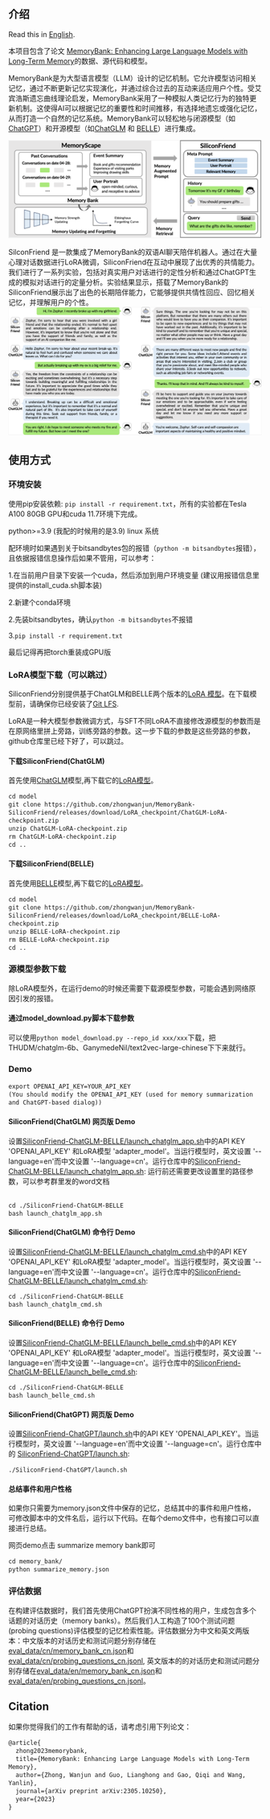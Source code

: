 ## 介绍
Read this in [English](README_en.md).

本项目包含了论文 [MemoryBank: Enhancing Large Language Models with Long-Term Memory](https://arxiv.org/pdf/2305.10250.pdf)的数据、源代码和模型。

MemoryBank是为大型语言模型（LLM）设计的记忆机制。它允许模型访问相关记忆，通过不断更新记忆实现演化，并通过综合过去的互动来适应用户个性。受艾宾浩斯遗忘曲线理论启发，MemoryBank采用了一种模拟人类记忆行为的独特更新机制。这使得AI可以根据记忆的重要性和时间推移，有选择地遗忘或强化记忆，从而打造一个自然的记忆系统。MemoryBank可以轻松地与闭源模型（如[ChatGPT](https://chat.openai.com)）和开源模型（如[ChatGLM](https://github.com/THUDM/ChatGLM-6B) 和 [BELLE](https://github.com/LianjiaTech/BELLE)）进行集成。 

![](resources/framework.png)

SilconFriend 是一款集成了MemoryBank的双语AI聊天陪伴机器人。通过在大量心理对话数据进行LoRA微调，SiliconFriend在互动中展现了出优秀的共情能力。我们进行了一系列实验，包括对真实用户对话进行的定性分析和通过ChatGPT生成的模拟对话进行的定量分析。实验结果显示，搭载了MemoryBank的SiliconFriend展示出了出色的长期陪伴能力，它能够提供共情性回应、回忆相关记忆，并理解用户的个性。
![](resources/chat_comparison.png)


## 使用方式

### 环境安装


使用pip安装依赖: `pip install -r requirement.txt`，所有的实验都在Tesla A100 80GB GPU和cuda 11.7环境下完成。

python>=3.9 (我配的时候用的是3.9) linux 系统

配环境时如果遇到关于bitsandbytes包的报错（`python -m bitsandbytes`报错），且依据报错信息操作后如果不管用，可以参考：

1.在当前用户目录下安装一个cuda，然后添加到用户环境变量 (建议用报错信息里提供的install_cuda.sh脚本装)

2.新建个conda环境

2.先装bitsandbytes，确认`python -m bitsandbytes`不报错

3.`pip install -r requirement.txt`

最后记得再把torch重装成GPU版


### LoRA模型下载（可以跳过）

SiliconFriend分别提供基于ChatGLM和BELLE两个版本的[LoRA 模型](https://github.com/zhongwanjun/MemoryBank-SiliconFriend/releases/tag/LoRA_checkpoint)。在下载模型前，请确保你已经安装了[Git LFS](https://docs.github.com/zh/repositories/working-with-files/managing-large-files/installing-git-large-file-storage).

LoRA是一种大模型参数微调方式，与SFT不同LoRA不直接修改源模型的参数而是在原网络里拼上旁路，训练旁路的参数。这一步下载的参数是这些旁路的参数，github仓库里已经下好了，可以跳过。

#### 下载SiliconFriend(ChatGLM)
首先使用[ChatGLM](https://huggingface.co/THUDM/chatglm-6b)模型,再下载它的[LoRA模型](https://github.com/zhongwanjun/MemoryBank-SiliconFriend/releases/download/LoRA_checkpoint/ChatGLM-LoRA-checkpoint.zip)。

```shell
cd model
git clone https://github.com/zhongwanjun/MemoryBank-SiliconFriend/releases/download/LoRA_checkpoint/ChatGLM-LoRA-checkpoint.zip
unzip ChatGLM-LoRA-checkpoint.zip
rm ChatGLM-LoRA-checkpoint.zip
cd ..
```

#### 下载SiliconFriend(BELLE)
首先使用[BELLE](https://huggingface.co/BelleGroup/BELLE-LLaMA-7B-2M-enc)模型,再下载它的[LoRA模型](https://github.com/zhongwanjun/MemoryBank-SiliconFriend/releases/download/LoRA_checkpoint/BELLE-LoRA-checkpoint.zip)。


```shell
cd model
git clone https://github.com/zhongwanjun/MemoryBank-SiliconFriend/releases/download/LoRA_checkpoint/BELLE-LoRA-checkpoint.zip
unzip BELLE-LoRA-checkpoint.zip
rm BELLE-LoRA-checkpoint.zip
cd ..
```


### 源模型参数下载

除LoRA模型外，在运行demo的时候还需要下载源模型参数，可能会遇到网络原因引发的报错。

#### 通过model_download.py脚本下载参数

可以使用`python model_download.py --repo_id xxx/xxx`下载，把THUDM/chatglm-6b、GanymedeNil/text2vec-large-chinese下下来就行。



### Demo
```
export OPENAI_API_KEY=YOUR_API_KEY
(You should modify the OPENAI_API_KEY (used for memory summarization and ChatGPT-based dialog))
```
#### SiliconFriend(ChatGLM) 网页版 Demo

设置[SiliconFriend-ChatGLM-BELLE/launch_chatglm_app.sh](SiliconFriend-ChatGLM-BELLE/launch_chatglm_app.sh)中的API KEY 'OPENAI_API_KEY' 和LoRA模型 'adapter_model'。当运行模型时，英文设置 '--language=en'而中文设置 '--language=cn'。运行仓库中的[SiliconFriend-ChatGLM-BELLE/launch_chatglm_app.sh](SiliconFriend-ChatGLM-BELLE/launch_chatglm_app.sh):
运行前还需要更改设置里的路径参数，可以参考群里发的word文档

```shell

cd ./SiliconFriend-ChatGLM-BELLE
bash launch_chatglm_app.sh
```


#### SiliconFriend(ChatGLM) 命令行 Demo

设置[SiliconFriend-ChatGLM-BELLE/launch_chatglm_cmd.sh](SiliconFriend-ChatGLM-BELLE/launch_chatglm_cmd.sh)中的API KEY 'OPENAI_API_KEY' 和LoRA模型 'adapter_model'。当运行模型时，英文设置 '--language=en'而中文设置 '--language=cn'。运行仓库中的[SiliconFriend-ChatGLM-BELLE/launch_chatglm_cmd.sh](SiliconFriend-ChatGLM-BELLE/launch_chatglm_cmd.sh):

```shell
cd ./SiliconFriend-ChatGLM-BELLE
bash launch_chatglm_cmd.sh
```
#### SiliconFriend(BELLE) 命令行 Demo

设置[SiliconFriend-ChatGLM-BELLE/launch_belle_cmd.sh](SiliconFriend-ChatGLM-BELLE/launch_belle_cmd.sh)中的API KEY 'OPENAI_API_KEY' 和LoRA模型 'adapter_model'。当运行模型时，英文设置 '--language=en'而中文设置 '--language=cn'。运行仓库中的[SiliconFriend-ChatGLM-BELLE/launch_belle_cmd.sh](SiliconFriend-ChatGLM-BELLE/launch_belle_cmd.sh):

```shell
cd ./SiliconFriend-ChatGLM-BELLE
bash launch_belle_cmd.sh
```

#### SiliconFriend(ChatGPT) 网页版 Demo

设置[SiliconFriend-ChatGPT/launch.sh](SiliconFriend-ChatGPT/launch.sh)中的API KEY 'OPENAI_API_KEY'。当运行模型时，英文设置 '--language=en'而中文设置 '--language=cn'。运行仓库中的 [SiliconFriend-ChatGPT/launch.sh](SiliconFriend-ChatGPT/launch.sh):

```shell
./SiliconFriend-ChatGPT/launch.sh
```

#### 总结事件和用户性格
如果你只需要为memory.json文件中保存的记忆，总结其中的事件和用户性格，可修改脚本中的文件名后，运行以下代码。在每个demo文件中，也有接口可以直接进行总结。

网页demo点击 summarize  memory bank即可

```
cd memory_bank/
python summarize_memory.json
```


### 评估数据
在构建评估数据时，我们首先使用ChatGPT扮演不同性格的用户，生成包含多个话题的对话历史（memory banks）。然后我们人工构造了100个测试问题(probing questions)评估模型的记忆检索性能。评估数据分为中文和英文两版本：中文版本的对话历史和测试问题分别存储在[eval_data/cn/memory_bank_cn.json](eval_data/cn/memory_bank_cn.json)和[eval_data/cn/probing_questions_cn.jsonl](eval_data/cn/probing_questions_cn.jsonl), 英文版本的的对话历史和测试问题分别存储在[eval_data/en/memory_bank_cn.json](eval_data/cn/memory_bank_cn.json)和[eval_data/en/probing_questions_cn.jsonl](eval_data/cn/probing_questions_cn.jsonl)。

## Citation

如果你觉得我们的工作有帮助的话，请考虑引用下列论文：

```
@article{
  zhong2023memorybank,
  title={MemoryBank: Enhancing Large Language Models with Long-Term Memory},
  author={Zhong, Wanjun and Guo, Lianghong and Gao, Qiqi and Wang, Yanlin},
  journal={arXiv preprint arXiv:2305.10250},
  year={2023}
}
```
